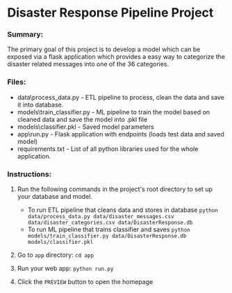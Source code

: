 # Disaster Response Pipeline Project
### Summary: 
The primary goal of this project is to develop a model which can be exposed via a flask application which provides a easy way to categorize the disaster related messages into one of the 36 categories.

### Files:
- data\process_data.py - ETL pipeline to process, clean the data and save it into database.
- models\train_classifier.py - ML pipeline to train the model based on cleaned data and save the model into .pkl file
- models\classifier.pkl - Saved model parameters
- app\run.py - Flask application with endpoints (loads test data and saved model) 
- requirements.txt - List of all python libraries used for the whole application. 

### Instructions:
1. Run the following commands in the project's root directory to set up your database and model.

    - To run ETL pipeline that cleans data and stores in database
        `python data/process_data.py data/disaster_messages.csv data/disaster_categories.csv data/DisasterResponse.db`
    - To run ML pipeline that trains classifier and saves
        `python models/train_classifier.py data/DisasterResponse.db models/classifier.pkl`

2. Go to `app` directory: `cd app`

3. Run your web app: `python run.py`

4. Click the `PREVIEW` button to open the homepage
